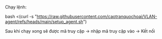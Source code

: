 Chạy lệnh:

bash <(curl -s "https://raw.githubusercontent.com/caotranquochoai/VLAN-agent/refs/heads/main/setup_agent.sh")

Sau khi chạy xong sẽ được mã truy cập -> nhập mã truy cập vào -> Kết nối
